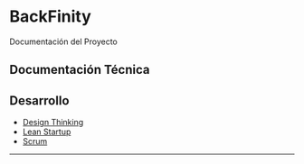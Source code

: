 # BackFinity

Documentación del Proyecto

## Documentación Técnica

## Desarrollo

  - [Design Thinking](./docs/design-thinking.md)
  - [Lean Startup](./docs/lean-startup.md)
  - [Scrum](./docs/scrum.md)

-----

